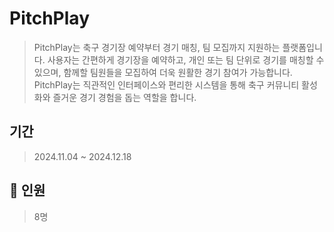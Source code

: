 #  **PitchPlay**
> PitchPlay는 축구 경기장 예약부터 경기 매칭, 팀 모집까지 지원하는 플랫폼입니다.
사용자는 간편하게 경기장을 예약하고, 개인 또는 팀 단위로 경기를 매칭할 수 있으며,
함께할 팀원들을 모집하여 더욱 원활한 경기 참여가 가능합니다.
PitchPlay는 직관적인 인터페이스와 편리한 시스템을 통해
축구 커뮤니티 활성화와 즐거운 경기 경험을 돕는 역할을 합니다.

##  **기간**
>2024.11.04 ~ 2024.12.18

## 👥 **인원**
>8명

